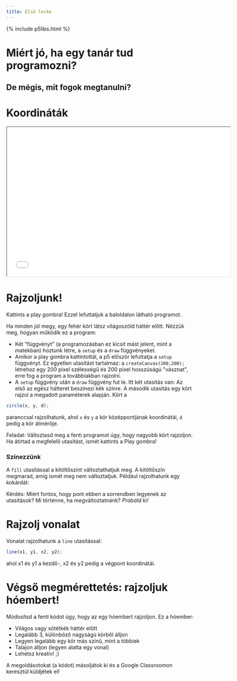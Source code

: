 ```yaml
---
title: Első lecke
---
```


{% include p5libs.html %}

# Miért jó, ha egy tanár tud programozni?

## De mégis, mit fogok megtanulni?

# Koordináták

<iframe width="600" height="400" src="demos/coordinates.html"></iframe>

# Rajzoljunk!

Kattints a play gombra! Ezzel lefuttatjuk a baloldalon látható programot.

<script type="text/p5">
function setup() {
  createCanvas(200, 200);
}

function draw() {
  background("lightgreen");
  circle(100,100,50);
}
</script>

Ha minden jól megy, egy fehér kört látsz világoszöld háttér előtt. Nézzük meg, hogyan működik ez a program:

- Két "függvényt" (a programozásban ez kicsit mást jelent, mint a matekban) hoztunk létre, a `setup` és a `draw` függvényeket.
- Amikor a play gombra kattintottál, a p5 először lefuttatja a `setup` függvényt. Ez egyetlen utasítást tartalmaz: a `createCanvas(200,200);` létrehoz egy 200 pixel szélességű és 200 pixel hosszúságú "vásznat", erre fog a program a továbbiakban rajzolni.
- A `setup` függvény után a `draw` függvény fut le. Itt két utasítás van: Az első az egész hátteret beszínezi kék színre. A második utasítás egy kört rajzol a megadott paraméterek alapján. Kört a

```javascript
circle(x, y, d);
```

paranccsal rajzolhatunk, ahol `x` és `y` a kör középpontjának koordinátái, `d` pedig a kör átmérője.

Feladat: Változtasd meg a fenti programot úgy, hogy nagyobb kört rajzoljon. Ha átírtad a megfelelő utasítást, ismét kattints a Play gombra!

### Színezzünk

A `fill` utasítással a kitöltőszínt változtathatjuk meg. A kitöltőszín megmarad, amíg ismét meg nem változtatjuk.
Például rajzolhatunk egy kokárdát:

<script type="text/p5">
function setup() {
  createCanvas(200, 200);
}

function draw() {
  background("lightblue");
  fill("red");
  circle(100,100,90);
  fill("white");
  circle(100,100,60);
  fill("green");
  circle(100,100,30);
}
</script>

Kérdés: Miért fontos, hogy pont ebben a sorrendben legyenek az utasítások? Mi történne, ha megváltoztatnánk? _Próbáld ki!_

# Rajzolj vonalat

Vonalat rajzolhatunk a `line` utasítással:

```javascript
line(x1, y1, x2, y2);
```

ahol x1 és y1 a kezdő-, x2 és y2 pedig a végpont koordinátái.

# Végső megmérettetés: rajzoljuk hóembert!

<script type="text/p5">
    function setup() {
    createCanvas(300, 400);
    }

    function draw() {
    background("red");
    }
</script>

Módosítsd a fenti kódot úgy, hogy az egy hóembert rajzoljon. Ez a hóember:

- Világos vagy sötétkék háttér előtt
- Legalább 3, különböző nagyságú körből álljon
- Legyen legalább egy kör más színű, mint a többiek
- Talajon álljon (legyen alatta egy vonal)
- Lehetsz kreatív! ;)

A megoldásotokat (a kódot) másoljátok ki és a Google Classroomon keresztül küldjétek el!
